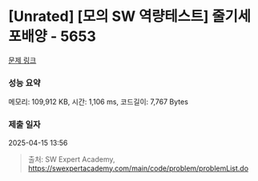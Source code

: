 # [Unrated] [모의 SW 역량테스트] 줄기세포배양 - 5653 

[문제 링크](https://swexpertacademy.com/main/code/problem/problemDetail.do?contestProbId=AWXRJ8EKe48DFAUo) 

### 성능 요약

메모리: 109,912 KB, 시간: 1,106 ms, 코드길이: 7,767 Bytes

### 제출 일자

2025-04-15 13:56



> 출처: SW Expert Academy, https://swexpertacademy.com/main/code/problem/problemList.do